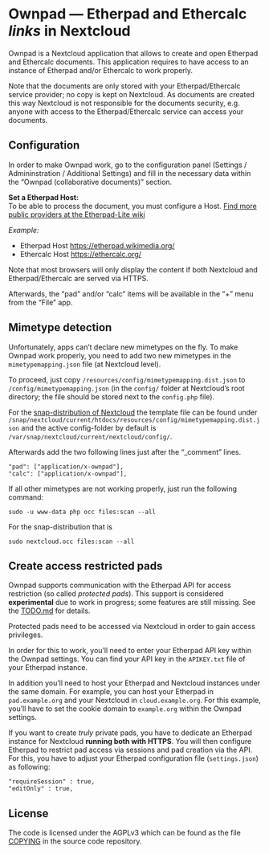 # Ownpad — Etherpad and Ethercalc _links_ in Nextcloud

Ownpad is a Nextcloud application that allows to create and open
Etherpad and Ethercalc documents. This application requires to have
access to an instance of Etherpad and/or Ethercalc to work properly.

Note that the documents are only stored with your Etherpad/Ethercalc
service provider; no copy is kept on Nextcloud. As documents are
created this way Nextcloud is not responsible for the documents
security, e.g. anyone with access to the Etherpad/Ethercalc service
can access your documents.

## Configuration

In order to make Ownpad work, go to the configuration panel (Settings /
Admininstration / Additional Settings) and fill in the necessary data
within the “Ownpad (collaborative documents)” section.

**Set a Etherpad Host:**  
To be able to process the document, you must configure a Host. [Find more public providers at the Etherpad-Lite wiki](https://github.com/ether/etherpad-lite/wiki/Sites-that-run-Etherpad-Lite)

*Example:*
* Etherpad Host   https://etherpad.wikimedia.org/
* Ethercalc Host  https://ethercalc.org/

Note that most browsers will only display the content if both Nextcloud and Etherpad/Ethercalc are served via HTTPS.

Afterwards, the “pad” and/or “calc” items will be available in the “+”
menu from the “File” app.

## Mimetype detection

Unfortunately, apps can’t declare new mimetypes on the fly. To make
Ownpad work properly, you need to add two new mimetypes in the
`mimetypemapping.json` file (at Nextcloud level).

To proceed, just copy `/resources/config/mimetypemapping.dist.json` to
`/config/mimetypemapping.json` (in the `config/` folder at Nextcloud’s
root directory; the file should be stored next to the `config.php`
file).

For the [snap-distribution of Nextcloud](https://github.com/nextcloud/nextcloud-snap) the template file can be found under `/snap/nextcloud/current/htdocs/resources/config/mimetypemapping.dist.json` and the active config-folder by default is `/var/snap/nextcloud/current/nextcloud/config/`.

Afterwards add the two following lines just after the “_comment”
lines.

    "pad": ["application/x-ownpad"],
    "calc": ["application/x-ownpad"],

If all other mimetypes are not working properly, just run the
following command:

    sudo -u www-data php occ files:scan --all

For the snap-distribution that is

    sudo nextcloud.occ files:scan --all

## Create access restricted pads

Ownpad supports communication with the Etherpad API for access
restriction (so called *protected pads*). This support is considered
**experimental** due to work in progress; some features are still
missing. See the [TODO.md](TODO.md) for details.

Protected pads need to be accessed via Nextcloud in order to gain access
privileges.

In order for this to work, you’ll need to enter your Etherpad API key
within the Ownpad settings. You can find your API key in the
`APIKEY.txt` file of your Etherpad instance.

In addition you’ll need to host your Etherpad and Nextcloud instances
under the same domain. For example, you can host your Etherpad in
`pad.example.org` and your Nextcloud in `cloud.example.org`. For this
example, you’ll have to set the cookie domain to `example.org` within
the Ownpad settings.

If you want to create *truly* private pads, you have to dedicate an
Etherpad instance for Nextcloud **running both with HTTPS**. You will then configure Etherpad to
restrict pad access via sessions and pad creation via the API.
For this, you have to adjust your Etherpad configuration file
(`settings.json`) as following:

    "requireSession" : true,
    "editOnly" : true,

## License

The code is licensed under the AGPLv3 which can be found as the file [COPYING](COPYING) in the source code repository.
